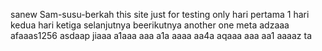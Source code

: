 sanew Sam-susu-berkah
this site just for testing only
hari pertama 1
hari kedua
hari ketiga
selanjutnya
beerikutnya
another one
meta
adzaaa
afaaas1256
asdaap
jiaaa
a1aaa
aaa
a1a
aaaa
aa4a
aqaaa
aaa
aa1
aaaaz
ta
